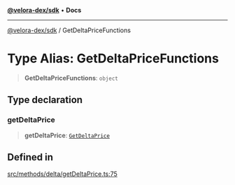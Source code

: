 [**@velora-dex/sdk**](../README.md) • **Docs**

***

[@velora-dex/sdk](../globals.md) / GetDeltaPriceFunctions

# Type Alias: GetDeltaPriceFunctions

> **GetDeltaPriceFunctions**: `object`

## Type declaration

### getDeltaPrice

> **getDeltaPrice**: [`GetDeltaPrice`](../-internal-/interfaces/GetDeltaPrice.md)

## Defined in

[src/methods/delta/getDeltaPrice.ts:75](https://github.com/VeloraDEX/paraswap-sdk/blob/feat/velora/src/methods/delta/getDeltaPrice.ts#L75)
